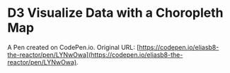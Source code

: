 # D3 Visualize Data with a Choropleth Map

A Pen created on CodePen.io. Original URL: [https://codepen.io/eliasb8-the-reactor/pen/LYNwOwa](https://codepen.io/eliasb8-the-reactor/pen/LYNwOwa).


